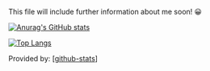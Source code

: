 This file will include further information about me soon! 😀

[![Anurag's GitHub stats](https://github-readme-stats.vercel.app/api?username=JP-Soup&hide=contribs,stars&count_private=true&show_icons=true&theme=tokyonight)](https://github.com/anuraghazra/github-readme-stats)

[![Top Langs](https://github-readme-stats.vercel.app/api/top-langs/?username=JP-Soup&layout=compact)](https://github.com/anuraghazra/github-readme-stats)

Provided by: [<a href="https://github.com/anuraghazra/github-readme-stats" class="button">github-stats</a>]
